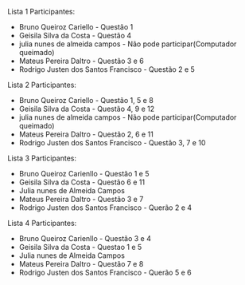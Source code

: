 Lista 1
Participantes:
* Bruno Queiroz Cariello - Questão 1
* Geisila Silva da Costa - Questão 4
* julia nunes de almeida campos - Não pode participar(Computador queimado)
* Mateus Pereira Daltro - Questão 3 e 6
* Rodrigo Justen dos Santos Francisco - Questão 2 e 5

Lista 2
Participantes:
* Bruno Queiroz Cariello - Questão 1, 5 e 8
* Geisila Silva da Costa - Questão 4, 9 e 12
* julia nunes de almeida campos - Não pode participar(Computador queimado)
* Mateus Pereira Daltro - Questão 2, 6 e 11
* Rodrigo Justen dos Santos Francisco - Questão 3, 7 e 10

Lista 3 
Participantes:
* Bruno Queiroz Carienllo - Questão 1 e 5
* Geisila Silva da Costa - Questão 6 e 11
* Julia nunes de Almeida Campos
* Mateus Pereira Daltro - Questão 3 e 7
* Rodrigo Justen dos Santos Francisco - Querão 2 e 4

Lista 4
Participantes:
* Bruno Queiroz Carienllo - Questão 3 e 4
* Geisila Silva da Costa - Questao 1 e 5
* Julia nunes de Almeida Campos
* Mateus Pereira Daltro - Questão 7 e 8
* Rodrigo Justen dos Santos Francisco - Querão 5 e 6
